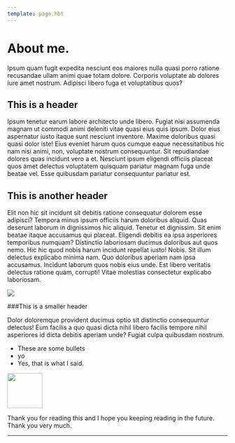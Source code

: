 ```yaml
---
template: page.hbt
---
```

# About me.

Ipsum quam fugit expedita nesciunt eos maiores nulla quasi porro ratione recusandae ullam animi quae totam dolore. Corporis voluptate ab dolores iure amet nostrum. Adipisci libero fuga et voluptatibus quos?

## This is a header

Ipsum tenetur earum labore architecto unde libero. Fugiat nisi assumenda magnam ut commodi animi deleniti vitae quasi eius quis ipsum. Dolor eius aspernatur iusto itaque sunt nesciunt inventore. Maxime doloribus quasi quasi dolor iste! Eius eveniet harum quos cumque eaque necessitatibus hic nam nisi animi, non, voluptate nostrum consequuntur. Sit repudiandae dolores quas incidunt vero a et. Nesciunt ipsum eligendi officiis placeat quos amet delectus voluptatem quisquam pariatur magnam fuga unde beatae vel. Esse quibusdam pariatur consequuntur pariatur est.

## This is another header

Elit non hic sit incidunt sit debitis ratione consequatur dolorem esse adipisci?
Tempora minus ipsum officiis harum doloribus aliquid. Quas deserunt laborum in
dignissimos hic aliquid. Tenetur et dignissim. Sit enim beatae itaque accusamus qui placeat. Eligendi debitis ea ipsa asperiores temporibus numquam? Distinctio laboriosam ducimus doloribus aut quos nemo. Hic hic quod nobis harum incidunt repellat iusto! Nobis. Sit illum delectus explicabo minima nam. Quo doloribus aperiam nam ipsa accusamus. Incidunt laborum quos nobis eius unde. Est libero veritatis delectus ratione quam, corrupti! Vitae molestias consectetur explicabo laboriosam.

<div class="image-full-width"><img src="http://lorempixel.com/1200/400/food"></div>

###This is a smaller header

Dolor doloremque provident ducimus optio sit distinctio consequuntur delectus! Eum facilis a quo quasi dicta nihil libero facilis tempore nihil asperiores id dicta debitis aperiam unde? Fugiat culpa quibusdam nostrum.

* These are some bullets
* yo
* Yes, that is what I said.

<div class="image-full-width"><img src="/img/social-instagram.svg" width="80px"></div>

Thank you for reading this and I hope you keeping reading in the future. Thank
you very much.

---
